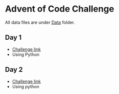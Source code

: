 # Advent of Code Challenge
All data files are under [Data](/Data) folder.

## Day 1
* [Challenge link](https://adventofcode.com/2020/day/1)
* Using Python
## Day 2
* [Challenge link](https://adventofcode.com/2020/day/2)
* Using python